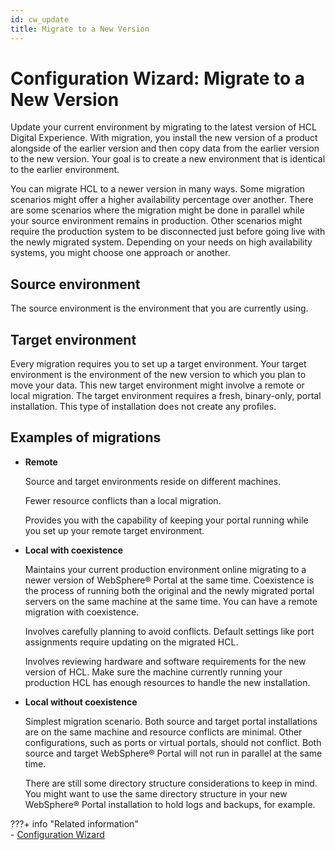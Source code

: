 ```yaml
---
id: cw_update
title: Migrate to a New Version
---
```


# Configuration Wizard: Migrate to a New Version

Update your current environment by migrating to the latest version of HCL Digital Experience. With migration, you install the new version of a product alongside of the earlier version and then copy data from the earlier version to the new version. Your goal is to create a new environment that is identical to the earlier environment.

You can migrate HCL to a newer version in many ways. Some migration scenarios might offer a higher availability percentage over another. There are some scenarios where the migration might be done in parallel while your source environment remains in production. Other scenarios might require the production system to be disconnected just before going live with the newly migrated system. Depending on your needs on high availability systems, you might choose one approach or another.

## Source environment

The source environment is the environment that you are currently using.

## Target environment

Every migration requires you to set up a target environment. Your target environment is the environment of the new version to which you plan to move your data. This new target environment might involve a remote or local migration. The target environment requires a fresh, binary-only, portal installation. This type of installation does not create any profiles.

## Examples of migrations

-   **Remote**

    Source and target environments reside on different machines.

    Fewer resource conflicts than a local migration.

    Provides you with the capability of keeping your portal running while you set up your remote target environment.


-   **Local with coexistence**

    Maintains your current production environment online migrating to a newer version of WebSphere® Portal at the same time. Coexistence is the process of running both the original and the newly migrated portal servers on the same machine at the same time. You can have a remote migration with coexistence.

    Involves carefully planning to avoid conflicts. Default settings like port assignments require updating on the migrated HCL.

    Involves reviewing hardware and software requirements for the new version of HCL. Make sure the machine currently running your production HCL has enough resources to handle the new installation.


-   **Local without coexistence**

    Simplest migration scenario. Both source and target portal installations are on the same machine and resource conflicts are minimal. Other configurations, such as ports or virtual portals, should not conflict. Both source and target WebSphere® Portal will not run in parallel at the same time.

    There are still some directory structure considerations to keep in mind. You might want to use the same directory structure in your new WebSphere® Portal installation to hold logs and backups, for example.


???+ info "Related information"  
    -   [Configuration Wizard](../../../portal_admin_tools/cfg_wizard/configuration/index.md)

